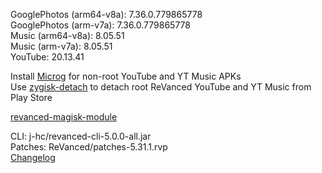 GooglePhotos (arm64-v8a): 7.36.0.779865778  
GooglePhotos (arm-v7a): 7.36.0.779865778  
Music (arm64-v8a): 8.05.51  
Music (arm-v7a): 8.05.51  
YouTube: 20.13.41  

Install [Microg](https://github.com/ReVanced/GmsCore/releases) for non-root YouTube and YT Music APKs  
Use [zygisk-detach](https://github.com/j-hc/zygisk-detach) to detach root ReVanced YouTube and YT Music from Play Store  

[revanced-magisk-module](https://github.com/j-hc/revanced-magisk-module)
  
CLI: j-hc/revanced-cli-5.0.0-all.jar  
Patches: ReVanced/patches-5.31.1.rvp  
[Changelog](https://github.com/ReVanced/revanced-patches/releases/tag/v5.31.1)  
